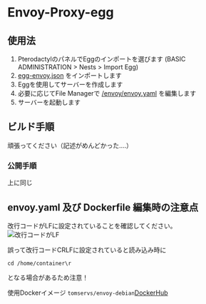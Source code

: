 # Envoy-Proxy-egg
## 使用法
1. PterodactylのパネルでEggのインポートを選びます (BASIC ADMINISTRATION > Nests > Import Egg)
2. [egg-envoy.json](/egg-envoy.json) をインポートします
3. Eggを使用してサーバーを作成します
4. 必要に応じてFile Managerで [/envoy/envoy.yaml](/envoy/envoy.yaml) を編集します
5. サーバーを起動します

## ビルド手順
頑張ってください（記述がめんどかった....）

### 公開手順
上に同じ
## envoy.yaml 及び Dockerfile 編集時の注意点

改行コードがLFに設定されていることを確認してください。  
![改行コードがLF](https://i.gyazo.com/b6b16545db760b583d458a94e29c273a.png)  

誤って改行コードCRLFに設定されていると読み込み時に
```
cd /home/container\r
```
となる場合があるため注意！

使用Dockerイメージ
`tomservs/envoy-debian`[DockerHub](https://hub.docker.com/repository/docker/tomservs/envoy-debian)
